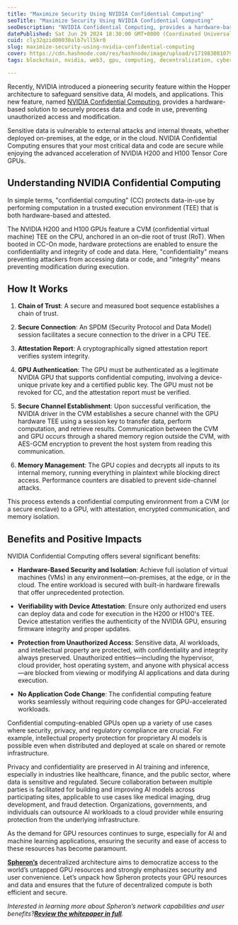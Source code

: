 ```yaml
---
title: "Maximize Security Using NVIDIA Confidential Computing"
seoTitle: "Maximize Security Using NVIDIA Confidential Computing"
seoDescription: "NVIDIA Confidential Computing, provides a hardware-based solution to securely process data and code in use, preventing unauthorized access and modification."
datePublished: Sat Jun 29 2024 18:30:00 GMT+0000 (Coordinated Universal Time)
cuid: cly32qzid00030alb7vll5kr0
slug: maximize-security-using-nvidia-confidential-computing
cover: https://cdn.hashnode.com/res/hashnode/image/upload/v1719830810790/b6119b95-ff64-419a-b076-ef8573a44ed0.png
tags: blockchain, nvidia, web3, gpu, computing, decentralization, cybersecurity-1, spheron, confidential-compute

---
```


Recently, NVIDIA introduced a pioneering security feature within the Hopper architecture to safeguard sensitive data, AI models, and applications. This new feature, named [NVIDIA Confidential Computing](https://www.nvidia.com/en-us/data-center/solutions/confidential-computing/), provides a hardware-based solution to securely process data and code in use, preventing unauthorized access and modification.

Sensitive data is vulnerable to external attacks and internal threats, whether deployed on-premises, at the edge, or in the cloud. NVIDIA Confidential Computing ensures that your most critical data and code are secure while enjoying the advanced acceleration of NVIDIA H200 and H100 Tensor Core GPUs.

## **Understanding NVIDIA Confidential Computing**

In simple terms, "confidential computing" (CC) protects data-in-use by performing computation in a trusted execution environment (TEE) that is both hardware-based and attested.

The NVIDIA H200 and H100 GPUs feature a CVM (confidential virtual machine) TEE on the CPU, anchored in an on-die root of trust (RoT). When booted in CC-On mode, hardware protections are enabled to ensure the confidentiality and integrity of code and data. Here, "confidentiality" means preventing attackers from accessing data or code, and "integrity" means preventing modification during execution.

## **How It Works**

1. **Chain of Trust**: A secure and measured boot sequence establishes a chain of trust.
    
2. **Secure Connection**: An SPDM (Security Protocol and Data Model) session facilitates a secure connection to the driver in a CPU TEE.
    
3. **Attestation Report**: A cryptographically signed attestation report verifies system integrity.
    
4. **GPU Authentication**: The GPU must be authenticated as a legitimate NVIDIA GPU that supports confidential computing, involving a device-unique private key and a certified public key. The GPU must not be revoked for CC, and the attestation report must be verified.
    
5. **Secure Channel Establishment**: Upon successful verification, the NVIDIA driver in the CVM establishes a secure channel with the GPU hardware TEE using a session key to transfer data, perform computation, and retrieve results. Communication between the CVM and GPU occurs through a shared memory region outside the CVM, with AES-GCM encryption to prevent the host system from reading this communication.
    
6. **Memory Management**: The GPU copies and decrypts all inputs to its internal memory, running everything in plaintext while blocking direct access. Performance counters are disabled to prevent side-channel attacks.
    

This process extends a confidential computing environment from a CVM (or a secure enclave) to a GPU, with attestation, encrypted communication, and memory isolation.

## **Benefits and Positive Impacts**

NVIDIA Confidential Computing offers several significant benefits:

* **Hardware-Based Security and Isolation**: Achieve full isolation of virtual machines (VMs) in any environment—on-premises, at the edge, or in the cloud. The entire workload is secured with built-in hardware firewalls that offer unprecedented protection.
    
* **Verifiability with Device Attestation**: Ensure only authorized end users can deploy data and code for execution in the H200 or H100's TEE. Device attestation verifies the authenticity of the NVIDIA GPU, ensuring firmware integrity and proper updates.
    
* **Protection from Unauthorized Access**: Sensitive data, AI workloads, and intellectual property are protected, with confidentiality and integrity always preserved. Unauthorized entities—including the hypervisor, cloud provider, host operating system, and anyone with physical access—are blocked from viewing or modifying AI applications and data during execution.
    
* **No Application Code Change**: The confidential computing feature works seamlessly without requiring code changes for GPU-accelerated workloads.
    

Confidential computing-enabled GPUs open up a variety of use cases where security, privacy, and regulatory compliance are crucial. For example, intellectual property protection for proprietary AI models is possible even when distributed and deployed at scale on shared or remote infrastructure.

Privacy and confidentiality are preserved in AI training and inference, especially in industries like healthcare, finance, and the public sector, where data is sensitive and regulated. Secure collaboration between multiple parties is facilitated for building and improving AI models across participating sites, applicable to use cases like medical imaging, drug development, and fraud detection. Organizations, governments, and individuals can outsource AI workloads to a cloud provider while ensuring protection from the underlying infrastructure.

As the demand for GPU resources continues to surge, especially for AI and machine learning applications, ensuring the security and ease of access to these resources has become paramount.

[**Spheron’s**](https://www.spheron.network/) decentralized architecture aims to democratize access to the world’s untapped GPU resources and strongly emphasizes security and user convenience. Let’s unpack how Spheron protects your GPU resources and data and ensures that the future of decentralized compute is both efficient and secure.

*Interested in learning more about Spheron’s network capabilities and user benefits?*[***Review the whitepaper in full***](https://www.spheron.network/whitepaper/)*.*
